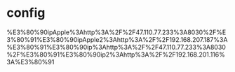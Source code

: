 # config
%E3%80%90ipApple%3Ahttp%3A%2F%2F47.110.77.233%3A8030%2F%E3%80%91%E3%80%90ipApple2%3Ahttp%3A%2F%2F192.168.207.187%3A%E3%80%91%E3%80%90ip%3Ahttp%3A%2F%2F47.110.77.233%3A8030%2F%E3%80%91%E3%80%90ip2%3Ahttp%3A%2F%2F192.168.201.116%3A%E3%80%91
